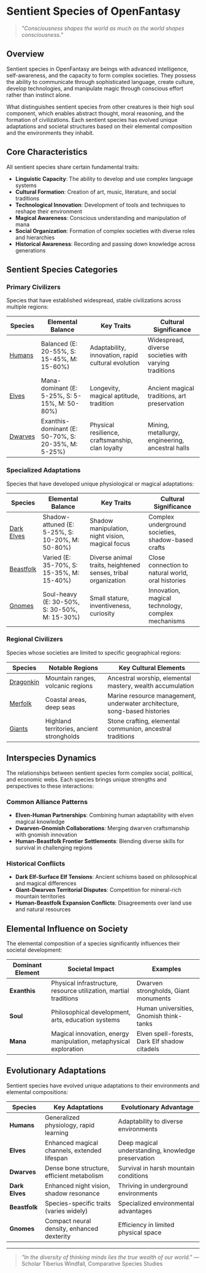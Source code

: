 # Sentient Species of OpenFantasy

> *"Consciousness shapes the world as much as the world shapes consciousness."*

## Overview

Sentient species in OpenFantasy are beings with advanced intelligence, self-awareness, and the capacity to form complex societies. They possess the ability to communicate through sophisticated language, create culture, develop technologies, and manipulate magic through conscious effort rather than instinct alone.

What distinguishes sentient species from other creatures is their high soul component, which enables abstract thought, moral reasoning, and the formation of civilizations. Each sentient species has evolved unique adaptations and societal structures based on their elemental composition and the environments they inhabit.

## Core Characteristics

All sentient species share certain fundamental traits:

- **Linguistic Capacity**: The ability to develop and use complex language systems
- **Cultural Formation**: Creation of art, music, literature, and social traditions
- **Technological Innovation**: Development of tools and techniques to reshape their environment
- **Magical Awareness**: Conscious understanding and manipulation of mana
- **Social Organization**: Formation of complex societies with diverse roles and hierarchies
- **Historical Awareness**: Recording and passing down knowledge across generations

## Sentient Species Categories

### Primary Civilizers

Species that have established widespread, stable civilizations across multiple regions:

| Species | Elemental Balance | Key Traits | Cultural Significance |
|---------|-------------------|------------|----------------------|
| [Humans](Humans.md) | Balanced (E: 20-55%, S: 15-45%, M: 15-60%) | Adaptability, innovation, rapid cultural evolution | Widespread, diverse societies with varying traditions |
| [Elves](Elves.md) | Mana-dominant (E: 5-25%, S: 5-15%, M: 50-80%) | Longevity, magical aptitude, tradition | Ancient magical traditions, art preservation |
| [Dwarves](Dwarves.md) | Exanthis-dominant (E: 50-70%, S: 20-35%, M: 5-25%) | Physical resilience, craftsmanship, clan loyalty | Mining, metallurgy, engineering, ancestral halls |

### Specialized Adaptations

Species that have developed unique physiological or magical adaptations:

| Species | Elemental Balance | Key Traits | Cultural Significance |
|---------|-------------------|------------|----------------------|
| [Dark Elves](DarkElves.md) | Shadow-attuned (E: 5-25%, S: 10-20%, M: 50-80%) | Shadow manipulation, night vision, magical focus | Complex underground societies, shadow-based crafts |
| [Beastfolk](Beastfolk.md) | Varied (E: 35-70%, S: 15-35%, M: 15-40%) | Diverse animal traits, heightened senses, tribal organization | Close connection to natural world, oral histories |
| [Gnomes](Gnomes.md) | Soul-heavy (E: 30-50%, S: 30-50%, M: 15-30%) | Small stature, inventiveness, curiosity | Innovation, magical technology, complex mechanisms |

### Regional Civilizers

Species whose societies are limited to specific geographical regions:

| Species | Notable Regions | Key Cultural Elements |
|---------|----------------|------------------------|
| [Dragonkin](../Magical/Dragonkin.md) | Mountain ranges, volcanic regions | Ancestral worship, elemental mastery, wealth accumulation |
| [Merfolk](../Hybrid/Merfolk.md) | Coastal areas, deep seas | Marine resource management, underwater architecture, song-based histories |
| [Giants](../Monsters/Giants.md) | Highland territories, ancient strongholds | Stone crafting, elemental communion, ancestral traditions |

## Interspecies Dynamics

The relationships between sentient species form complex social, political, and economic webs. Each species brings unique strengths and perspectives to these interactions:

### Common Alliance Patterns

- **Elven-Human Partnerships**: Combining human adaptability with elven magical knowledge
- **Dwarven-Gnomish Collaborations**: Merging dwarven craftsmanship with gnomish innovation
- **Human-Beastfolk Frontier Settlements**: Blending diverse skills for survival in challenging regions

### Historical Conflicts

- **Dark Elf-Surface Elf Tensions**: Ancient schisms based on philosophical and magical differences
- **Giant-Dwarven Territorial Disputes**: Competition for mineral-rich mountain territories
- **Human-Beastfolk Expansion Conflicts**: Disagreements over land use and natural resources

## Elemental Influence on Society

The elemental composition of a species significantly influences their societal development:

| Dominant Element | Societal Impact | Examples |
|------------------|----------------|----------|
| **Exanthis** | Physical infrastructure, resource utilization, martial traditions | Dwarven strongholds, Giant monuments |
| **Soul** | Philosophical development, arts, education systems | Human universities, Gnomish think-tanks |
| **Mana** | Magical innovation, energy manipulation, metaphysical exploration | Elven spell-forests, Dark Elf shadow citadels |

## Evolutionary Adaptations

Sentient species have evolved unique adaptations to their environments and elemental compositions:

| Species | Key Adaptations | Evolutionary Advantage |
|---------|----------------|------------------------|
| **Humans** | Generalized physiology, rapid learning | Adaptability to diverse environments |
| **Elves** | Enhanced magical channels, extended lifespan | Deep magical understanding, knowledge preservation |
| **Dwarves** | Dense bone structure, efficient metabolism | Survival in harsh mountain conditions |
| **Dark Elves** | Enhanced night vision, shadow resonance | Thriving in underground environments |
| **Beastfolk** | Species-specific traits (varies widely) | Specialized environmental advantages |
| **Gnomes** | Compact neural density, enhanced dexterity | Efficiency in limited physical space |

---

> *"In the diversity of thinking minds lies the true wealth of our world."* — Scholar Tiberius Windfall, Comparative Species Studies 